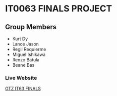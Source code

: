# IT0063 FINALS PROJECT
## Group Members
- Kurt Dy
- Lance Jason
- Regil Requierme
- Miguel Ishikawa
- Renzo Batula
- Beane Bas
### Live Website
[GTZ IT63 FINALS](https://kaatori-san.github.io/awd-finals/)
